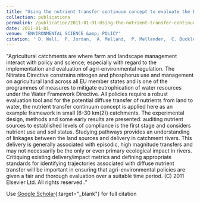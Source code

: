 ```yaml
---
title: "Using the nutrient transfer continuum concept to evaluate the European Union Nitrates Directive National Action Programme"
collection: publications
permalink: /publication/2011-01-01-Using-the-nutrient-transfer-continuum-concept-to-evaluate-the-European-Union-Nitrates-Directive-National-Action-Programme
date: 2011-01-01
venue: 'ENVIRONMENTAL SCIENCE &amp; POLICY'
citation: ' D. Wall,  P. Jordan,  A. Melland,  P. Mellander,  C. Buckley,  S. Reaney,  G. Shortie, &quot;Using the nutrient transfer continuum concept to evaluate the European Union Nitrates Directive National Action Programme.&quot; ENVIRONMENTAL SCIENCE &amp;amp; POLICY, 2011.'
---
```

"Agricultural catchments are where farm and landscape management interact with policy and science; especially with regard to the implementation and evaluation of agri-environmental regulation. The Nitrates Directive constrains nitrogen and phosphorus use and management on agricultural land across all EU member states and is one of the programmes of measures to mitigate eutrophication of water resources under the Water Framework Directive. All policies require a robust evaluation tool and for the potential diffuse transfer of nutrients from land to water, the nutrient transfer continuum concept is applied here as an example framework in small (6-30 km(2)) catchments. The experimental design, methods and some early results are presented: auditing nutrient sources to established levels of compliance is the first stage and considers nutrient use and soil status. Studying pathways provides an understanding of linkages between the land sources and delivery in catchment rivers. This delivery is generally associated with episodic, high magnitude transfers and may not necessarily be the only or even primary ecological impact in rivers. Critiquing existing delivery/impact metrics and defining appropriate standards for identifying trajectories associated with diffuse nutrient transfer will be important in ensuring that agri-environmental policies are given a fair and thorough evaluation over a suitable time period. (C) 2011 Elsevier Ltd. All rights reserved.."

Use [Google Scholar](https://scholar.google.com/scholar?q=Using+the+nutrient+transfer+continuum+concept+to+evaluate+the+European+Union+Nitrates+Directive+National+Action+Programme){:target="_blank"} for full citation
